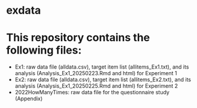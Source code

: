 # exdata

# This repository contains the following files:
- Ex1: raw data file (alldata.csv), target item list (allitems_Ex1.txt), and its analysis (Analysis_Ex1_20250223.Rmd and html) for Experiment 1
- Ex2: raw data file (alldata.csv), target item list (allitems_Ex2.txt), and its analysis (Analysis_Ex1_20250225.Rmd and html) for Experiment 2
- 2022HowManyTimes: raw data file for the questionnaire study (Appendix)
